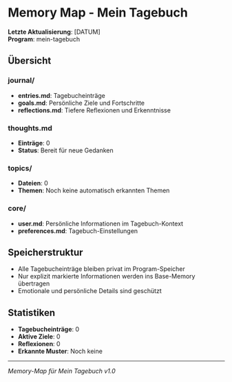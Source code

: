 # Memory Map - Mein Tagebuch

**Letzte Aktualisierung**: [DATUM]  
**Program**: mein-tagebuch

## Übersicht

### journal/
- **entries.md**: Tagebucheinträge
- **goals.md**: Persönliche Ziele und Fortschritte
- **reflections.md**: Tiefere Reflexionen und Erkenntnisse

### thoughts.md
- **Einträge**: 0
- **Status**: Bereit für neue Gedanken

### topics/
- **Dateien**: 0
- **Themen**: Noch keine automatisch erkannten Themen

### core/
- **user.md**: Persönliche Informationen im Tagebuch-Kontext
- **preferences.md**: Tagebuch-Einstellungen

## Speicherstruktur
- Alle Tagebucheinträge bleiben privat im Program-Speicher
- Nur explizit markierte Informationen werden ins Base-Memory übertragen
- Emotionale und persönliche Details sind geschützt

## Statistiken
- **Tagebucheinträge**: 0
- **Aktive Ziele**: 0
- **Reflexionen**: 0
- **Erkannte Muster**: Noch keine

---
*Memory-Map für Mein Tagebuch v1.0*